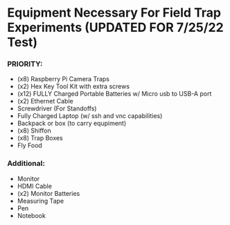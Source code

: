 # Equipment Necessary For Field Trap Experiments (UPDATED FOR 7/25/22 Test)

### PRIORITY:
* (x8) Raspberry Pi Camera Traps
* (x2) Hex Key Tool Kit with extra screws
* (x12) FULLY Charged Portable Batteries w/ Micro usb to USB-A port
* (x2) Ethernet Cable
* Screwdriver (For Standoffs)
* Fully Charged Laptop (w/ ssh and vnc capabilities)
* Backpack or box (to carry equpiment)
* (x8) Shiffon
* (x8) Trap Boxes
* Fly Food




### Additional:
* Monitor
* HDMI Cable
* (x2) Monitor Batteries
* Measuring Tape
* Pen
* Notebook
 